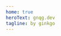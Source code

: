 ```yaml
---
home: true
heroText: gnqg.dev
tagline: by ginkgo
---
```


<HomeIconHolder>
<FAIcon href="https://twitter.com/QGKG" iconName="fa-twitter" />
<FAIcon href="https://mstdn.jp/@GNQG" iconName="fa-mastodon" />
<FAIcon href="https://github.com/GNQG" iconName="fa-github" />
</HomeIconHolder>

<!--
<pre v-highlightjs><code class="json">
{{ JSON.stringify($site, null, 2) | pretty }}
</code></pre>
-->
